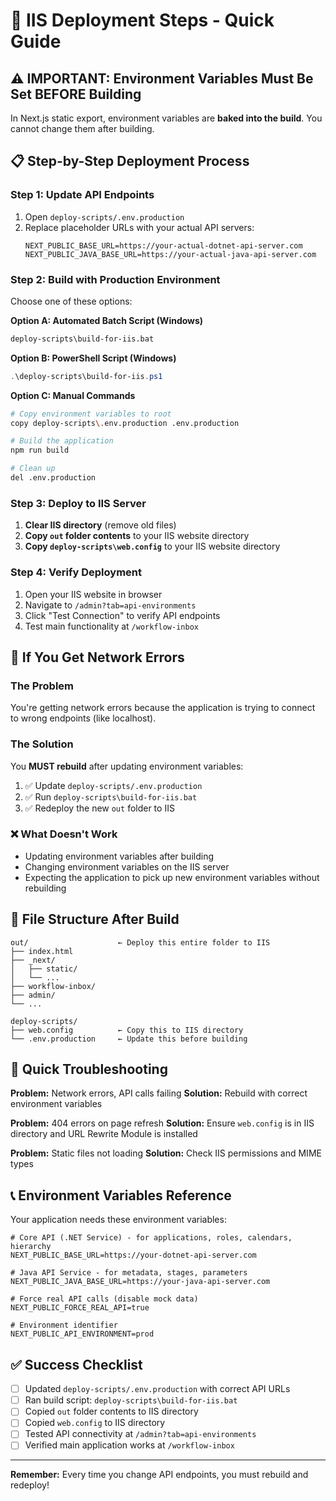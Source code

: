 # 🚀 IIS Deployment Steps - Quick Guide

## ⚠️ IMPORTANT: Environment Variables Must Be Set BEFORE Building

In Next.js static export, environment variables are **baked into the build**. You cannot change them after building.

## 📋 Step-by-Step Deployment Process

### Step 1: Update API Endpoints
1. Open `deploy-scripts/.env.production`
2. Replace placeholder URLs with your actual API servers:
   ```env
   NEXT_PUBLIC_BASE_URL=https://your-actual-dotnet-api-server.com
   NEXT_PUBLIC_JAVA_BASE_URL=https://your-actual-java-api-server.com
   ```

### Step 2: Build with Production Environment
Choose one of these options:

**Option A: Automated Batch Script (Windows)**
```bash
deploy-scripts\build-for-iis.bat
```

**Option B: PowerShell Script (Windows)**
```powershell
.\deploy-scripts\build-for-iis.ps1
```

**Option C: Manual Commands**
```bash
# Copy environment variables to root
copy deploy-scripts\.env.production .env.production

# Build the application
npm run build

# Clean up
del .env.production
```

### Step 3: Deploy to IIS Server
1. **Clear IIS directory** (remove old files)
2. **Copy `out` folder contents** to your IIS website directory
3. **Copy `deploy-scripts\web.config`** to your IIS website directory

### Step 4: Verify Deployment
1. Open your IIS website in browser
2. Navigate to `/admin?tab=api-environments`
3. Click "Test Connection" to verify API endpoints
4. Test main functionality at `/workflow-inbox`

## 🔧 If You Get Network Errors

### The Problem
You're getting network errors because the application is trying to connect to wrong endpoints (like localhost).

### The Solution
You **MUST rebuild** after updating environment variables:

1. ✅ Update `deploy-scripts/.env.production`
2. ✅ Run `deploy-scripts\build-for-iis.bat`
3. ✅ Redeploy the new `out` folder to IIS

### ❌ What Doesn't Work
- Updating environment variables after building
- Changing environment variables on the IIS server
- Expecting the application to pick up new environment variables without rebuilding

## 📁 File Structure After Build

```
out/                    ← Deploy this entire folder to IIS
├── index.html
├── _next/
│   ├── static/
│   └── ...
├── workflow-inbox/
├── admin/
└── ...

deploy-scripts/
├── web.config          ← Copy this to IIS directory
└── .env.production     ← Update this before building
```

## 🎯 Quick Troubleshooting

**Problem:** Network errors, API calls failing
**Solution:** Rebuild with correct environment variables

**Problem:** 404 errors on page refresh
**Solution:** Ensure `web.config` is in IIS directory and URL Rewrite Module is installed

**Problem:** Static files not loading
**Solution:** Check IIS permissions and MIME types

## 📞 Environment Variables Reference

Your application needs these environment variables:

```env
# Core API (.NET Service) - for applications, roles, calendars, hierarchy
NEXT_PUBLIC_BASE_URL=https://your-dotnet-api-server.com

# Java API Service - for metadata, stages, parameters
NEXT_PUBLIC_JAVA_BASE_URL=https://your-java-api-server.com

# Force real API calls (disable mock data)
NEXT_PUBLIC_FORCE_REAL_API=true

# Environment identifier
NEXT_PUBLIC_API_ENVIRONMENT=prod
```

## ✅ Success Checklist

- [ ] Updated `deploy-scripts/.env.production` with correct API URLs
- [ ] Ran build script: `deploy-scripts\build-for-iis.bat`
- [ ] Copied `out` folder contents to IIS directory
- [ ] Copied `web.config` to IIS directory
- [ ] Tested API connectivity at `/admin?tab=api-environments`
- [ ] Verified main application works at `/workflow-inbox`

---

**Remember:** Every time you change API endpoints, you must rebuild and redeploy!